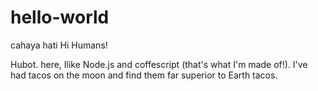 # hello-world
cahaya hati
Hi Humans!

Hubot. here, Ilike Node.js and coffescript (that's what I'm made of!).
I've had tacos on the moon and find them far superior to Earth tacos.
